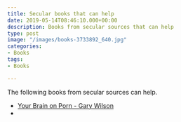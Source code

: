 ```yaml
---
title: Secular books that can help
date: 2019-05-14T08:46:10.000+00:00
description: Books from secular sources that can help
type: post
image: "/images/books-3733892_640.jpg"
categories:
- Books
tags:
- Books

---
```

The following books from secular sources can help.

* [Your Brain on Porn - Gary Wilson ](https://books.google.de/books/about/Your_Brain_on_Porn.html?id=7boFrgEACAAJ&source=kp_book_description&redir_esc=y)
* 
